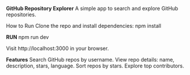 **GitHub Repository Explorer**
A simple app to search and explore GitHub repositories.

How to Run
Clone the repo and install dependencies:
npm install

**RUN**
npm run dev


Visit http://localhost:3000 in your browser.

**Features**
Search GitHub repos by username.
View repo details: name, description, stars, language.
Sort repos by stars.
Explore top contributors.
